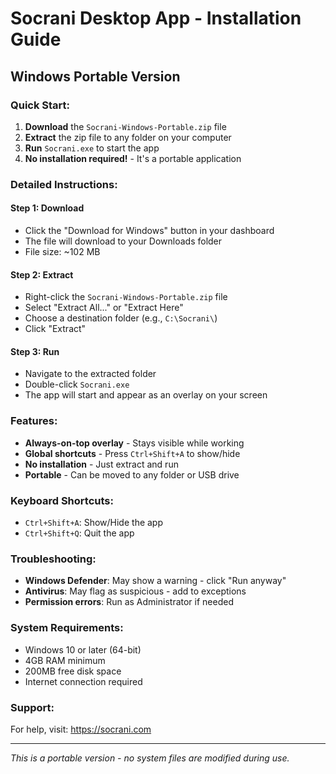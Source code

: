 # Socrani Desktop App - Installation Guide

## Windows Portable Version

### Quick Start:
1. **Download** the `Socrani-Windows-Portable.zip` file
2. **Extract** the zip file to any folder on your computer
3. **Run** `Socrani.exe` to start the app
4. **No installation required!** - It's a portable application

### Detailed Instructions:

#### Step 1: Download
- Click the "Download for Windows" button in your dashboard
- The file will download to your Downloads folder
- File size: ~102 MB

#### Step 2: Extract
- Right-click the `Socrani-Windows-Portable.zip` file
- Select "Extract All..." or "Extract Here"
- Choose a destination folder (e.g., `C:\Socrani\`)
- Click "Extract"

#### Step 3: Run
- Navigate to the extracted folder
- Double-click `Socrani.exe`
- The app will start and appear as an overlay on your screen

### Features:
- **Always-on-top overlay** - Stays visible while working
- **Global shortcuts** - Press `Ctrl+Shift+A` to show/hide
- **No installation** - Just extract and run
- **Portable** - Can be moved to any folder or USB drive

### Keyboard Shortcuts:
- `Ctrl+Shift+A`: Show/Hide the app
- `Ctrl+Shift+Q`: Quit the app

### Troubleshooting:
- **Windows Defender**: May show a warning - click "Run anyway"
- **Antivirus**: May flag as suspicious - add to exceptions
- **Permission errors**: Run as Administrator if needed

### System Requirements:
- Windows 10 or later (64-bit)
- 4GB RAM minimum
- 200MB free disk space
- Internet connection required

### Support:
For help, visit: https://socrani.com

---
*This is a portable version - no system files are modified during use.* 